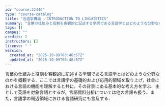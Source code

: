```yaml
---
id: "course:22446"
type: "course-catalog"
title: "言語学概論 ／INTRODUCTION TO LINGUISTICS"
summary: "言葉の仕組みと役割を客観的に記述する学問である言語学とはどのような分野なのかを概観する．ここでは言語学の基礎的および応用的領域を取り上げ，社会における言語の機能を理解すると共に，その背景にある基本的な考え方を学ぶ．主として英語を対象言語とす…"
tags: []
campus: ""
credits: 2
instructors: []
license: " "
version:
  created_at: "2025-10-09T03:48:57Z"
  updated_at: "2025-10-09T03:48:57Z"
---
```


言葉の仕組みと役割を客観的に記述する学問である言語学とはどのような分野なのかを概観する．ここでは言語学の基礎的および応用的領域を取り上げ，社会における言語の機能を理解すると共に，その背景にある基本的な考え方を学ぶ．主として英語を対象言語とするが，言語資料分析については他の言語も扱う．また，言語学の周辺領域における言語研究にも言及する．
